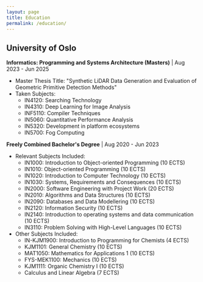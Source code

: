 ```yaml
---
layout: page 
title: Education
permalink: /education/
---
```


## University of Oslo
**Informatics: Programming and Systems Architecture (Masters)** | Aug 2023 - Jun 2025
* Master Thesis Title: "Synthetic LiDAR Data Generation and Evaluation of Geometric Primitive Detection Methods"
* Taken Subjects:
    * IN4120: Searching Technology
    * IN4310: Deep Learning for Image Analysis
    * INF5110: Compiler Techniques
    * IN5060: Quantitative Performance Analysis
    * IN5320: Development in platform ecosystems
    * IN5700: Fog Computing

**Freely Combined Bachelor's Degree** | Aug 2020 - Jun 2023
* Relevant Subjects Included:
    * IN1000: Introduction to Object-oriented Programming (10 ECTS)
    * IN1010: Object-oriented Programming (10 ECTS)
    * IN1020: Introduction to Computer Technology (10 ECTS)
    * IN1030: Systems, Requirements and Consequences (10 ECTS)
    * IN2000: Software Engineering with Project Work (20 ECTS)
    * IN2010: Algorithms and Data Structures (10 ECTS)
    * IN2090: Databases and Data Modellering (10 ECTS)
    * IN2120: Information Security (10 ECTS)
    * IN2140: Introduction to operating systems and data communication (10 ECTS)
    * IN3110: Problem Solving with High-Level Languages (10 ECTS)
* Other Subjects Included:
    * IN-KJM1900: Introduction to Programming for Chemists (4 ECTS)
    * KJM1101: General Chemistry (10 ECTS)
    * MAT1050: Mathematics for Applications 1 (10 ECTS)
    * FYS-MEK1100: Mechanics (10 ECTS)
    * KJM1111: Organic Chemistry I (10 ECTS)
    * Calculus and Linear Algebra (7 ECTS)
